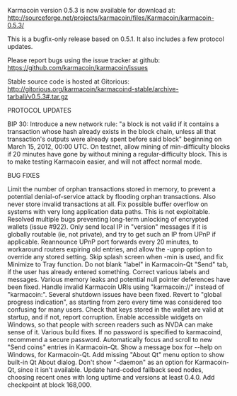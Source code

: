 Karmacoin version 0.5.3 is now available for download at:
http://sourceforge.net/projects/karmacoin/files/Karmacoin/karmacoin-0.5.3/

This is a bugfix-only release based on 0.5.1.
It also includes a few protocol updates.

Please report bugs using the issue tracker at github:
https://github.com/karmacoin/karmacoin/issues

Stable source code is hosted at Gitorious:
http://gitorious.org/karmacoin/karmacoind-stable/archive-tarball/v0.5.3#.tar.gz

PROTOCOL UPDATES

BIP 30: Introduce a new network rule: "a block is not valid if it contains a transaction whose hash already exists in the block chain, unless all that transaction's outputs were already spent before said block" beginning on March 15, 2012, 00:00 UTC.
On testnet, allow mining of min-difficulty blocks if 20 minutes have gone by without mining a regular-difficulty block. This is to make testing Karmacoin easier, and will not affect normal mode.

BUG FIXES

Limit the number of orphan transactions stored in memory, to prevent a potential denial-of-service attack by flooding orphan transactions. Also never store invalid transactions at all.
Fix possible buffer overflow on systems with very long application data paths. This is not exploitable.
Resolved multiple bugs preventing long-term unlocking of encrypted wallets
(issue #922).
Only send local IP in "version" messages if it is globally routable (ie, not private), and try to get such an IP from UPnP if applicable.
Reannounce UPnP port forwards every 20 minutes, to workaround routers expiring old entries, and allow the -upnp option to override any stored setting.
Skip splash screen when -min is used, and fix Minimize to Tray function.
Do not blank "label" in Karmacoin-Qt "Send" tab, if the user has already entered something.
Correct various labels and messages.
Various memory leaks and potential null pointer deferences have been fixed.
Handle invalid Karmacoin URIs using "karmacoin://" instead of "karmacoin:".
Several shutdown issues have been fixed.
Revert to "global progress indication", as starting from zero every time was considered too confusing for many users.
Check that keys stored in the wallet are valid at startup, and if not, report corruption.
Enable accessible widgets on Windows, so that people with screen readers such as NVDA can make sense of it.
Various build fixes.
If no password is specified to karmacoind, recommend a secure password.
Automatically focus and scroll to new "Send coins" entries in Karmacoin-Qt.
Show a message box for --help on Windows, for Karmacoin-Qt.
Add missing "About Qt" menu option to show built-in Qt About dialog.
Don't show "-daemon" as an option for Karmacoin-Qt, since it isn't available.
Update hard-coded fallback seed nodes, choosing recent ones with long uptime and versions at least 0.4.0.
Add checkpoint at block 168,000.
